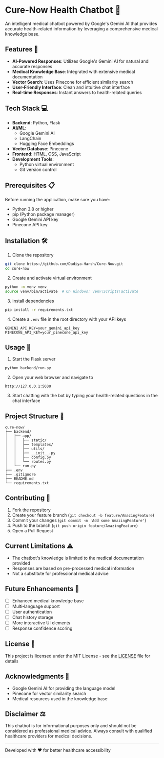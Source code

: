 # Cure-Now Health Chatbot 🏥

An intelligent medical chatbot powered by Google's Gemini AI that provides accurate health-related information by leveraging a comprehensive medical knowledge base.

## Features 🌟

- **AI-Powered Responses**: Utilizes Google's Gemini AI for natural and accurate responses
- **Medical Knowledge Base**: Integrated with extensive medical documentation
- **Vector Search**: Uses Pinecone for efficient similarity search
- **User-Friendly Interface**: Clean and intuitive chat interface
- **Real-time Responses**: Instant answers to health-related queries

## Tech Stack 💻

- **Backend**: Python, Flask
- **AI/ML**: 
  - Google Gemini AI
  - LangChain
  - Hugging Face Embeddings
- **Vector Database**: Pinecone
- **Frontend**: HTML, CSS, JavaScript
- **Development Tools**: 
  - Python virtual environment
  - Git version control

## Prerequisites 📋

Before running the application, make sure you have:

- Python 3.8 or higher
- pip (Python package manager)
- Google Gemini API key
- Pinecone API key

## Installation 🛠️

1. Clone the repository
```bash
git clone https://github.com/Dadiya-Harsh/Cure-Now.git
cd cure-now
```

2. Create and activate virtual environment
```bash
python -m venv venv
source venv/bin/activate  # On Windows: venv\Scripts\activate
```

3. Install dependencies
```bash
pip install -r requirements.txt
```

4. Create a `.env` file in the root directory with your API keys
```env
GEMINI_API_KEY=your_gemini_api_key
PINECONE_API_KEY=your_pinecone_api_key
```

## Usage 🚀

1. Start the Flask server
```bash
python backend/run.py
```

2. Open your web browser and navigate to
```
http://127.0.0.1:5000
```

3. Start chatting with the bot by typing your health-related questions in the chat interface

## Project Structure 📁

```
cure-now/
├── backend/
│   ├── app/
│   │   ├── static/
│   │   ├── templates/
│   │   ├── utils/
│   │   ├── __init__.py
│   │   ├── config.py
│   │   └── routes.py
│   └── run.py
├── .env
├── .gitignore
├── README.md
└── requirements.txt
```

## Contributing 🤝

1. Fork the repository
2. Create your feature branch (`git checkout -b feature/AmazingFeature`)
3. Commit your changes (`git commit -m 'Add some AmazingFeature'`)
4. Push to the branch (`git push origin feature/AmazingFeature`)
5. Open a Pull Request

## Current Limitations ⚠️

- The chatbot's knowledge is limited to the medical documentation provided
- Responses are based on pre-processed medical information
- Not a substitute for professional medical advice

## Future Enhancements 🔮

- [ ] Enhanced medical knowledge base
- [ ] Multi-language support
- [ ] User authentication
- [ ] Chat history storage
- [ ] More interactive UI elements
- [ ] Response confidence scoring

## License 📝

This project is licensed under the MIT License - see the [LICENSE](LICENSE) file for details

## Acknowledgments 🙏

- Google Gemini AI for providing the language model
- Pinecone for vector similarity search
- Medical resources used in the knowledge base

## Disclaimer ⚖️

This chatbot is for informational purposes only and should not be considered as professional medical advice. Always consult with qualified healthcare providers for medical decisions.

---
Developed with ❤️ for better healthcare accessibility